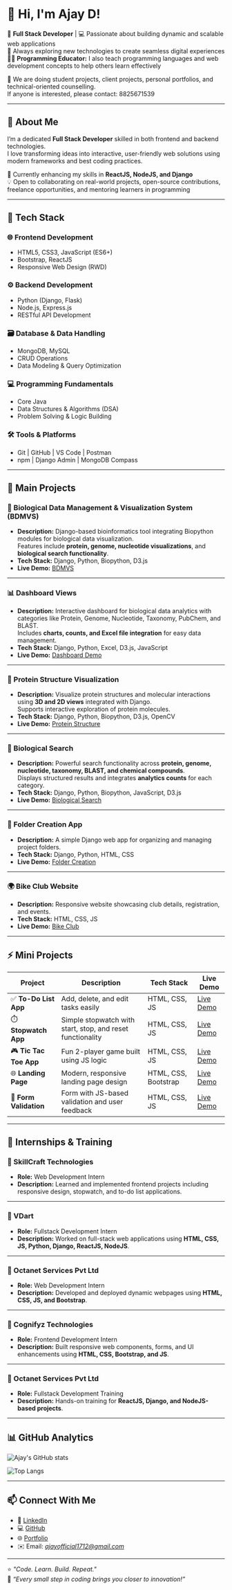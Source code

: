 # 👋 Hi, I'm Ajay D!

🚀 **Full Stack Developer** | 💻 Passionate about building dynamic and scalable web applications  
🌱 Always exploring new technologies to create seamless digital experiences  
👨‍🏫 **Programming Educator:** I also teach programming languages and web development concepts to help others learn effectively  

💬 We are doing student projects, client projects, personal portfolios, and technical-oriented counselling.  
If anyone is interested, please contact: 8825671539

---

## 🧠 About Me

I’m a dedicated **Full Stack Developer** skilled in both frontend and backend technologies.  
I love transforming ideas into interactive, user-friendly web solutions using modern frameworks and best coding practices.  

🎯 Currently enhancing my skills in **ReactJS, NodeJS, and Django**  
💡 Open to collaborating on real-world projects, open-source contributions, freelance opportunities, and mentoring learners in programming  

---

## 🧩 Tech Stack

### 🌐 Frontend Development
- HTML5, CSS3, JavaScript (ES6+)
- Bootstrap, ReactJS
- Responsive Web Design (RWD)

### ⚙️ Backend Development
- Python (Django, Flask)
- Node.js, Express.js
- RESTful API Development

### 🗃️ Database & Data Handling
- MongoDB, MySQL
- CRUD Operations
- Data Modeling & Query Optimization

### 💻 Programming Fundamentals
- Core Java
- Data Structures & Algorithms (DSA)
- Problem Solving & Logic Building

### 🛠️ Tools & Platforms
- Git | GitHub | VS Code | Postman
- npm | Django Admin | MongoDB Compass

---

## 🚀 Main Projects

### 🧬 Biological Data Management & Visualization System (BDMVS)
- **Description:** Django-based bioinformatics tool integrating Biopython modules for biological data visualization.  
  Features include **protein, genome, nucleotide visualizations**, and **biological search functionality**.  
- **Tech Stack:** Django, Python, Biopython, D3.js  
- **Live Demo:** [BDMVS](https://bdmvs-project.onrender.com)

---

### 📊 Dashboard Views
- **Description:** Interactive dashboard for biological data analytics with categories like Protein, Genome, Nucleotide, Taxonomy, PubChem, and BLAST.  
  Includes **charts, counts, and Excel file integration** for easy data management.  
- **Tech Stack:** Django, Python, Excel, D3.js, JavaScript  
- **Live Demo:** [Dashboard Demo](https://dashboard-views.onrender.com) 

---

### 🧪 Protein Structure Visualization
- **Description:** Visualize protein structures and molecular interactions using **3D and 2D views** integrated with Django.  
  Supports interactive exploration of protein molecules.  
- **Tech Stack:** Django, Python, Biopython, D3.js, OpenCV  
- **Live Demo:** [Protein Structure](https://protein-structure-ed6l.onrender.com/) 

---

### 🔎 Biological Search
- **Description:** Powerful search functionality across **protein, genome, nucleotide, taxonomy, BLAST, and chemical compounds**.  
  Displays structured results and integrates **analytics counts** for each category.  
- **Tech Stack:** Django, Python, Biopython, JavaScript, D3.js  
- **Live Demo:** [Biological Search](https://biological-search.onrender.com) 

---

### 🧾 Folder Creation App
- **Description:** A simple Django web app for organizing and managing project folders.  
- **Tech Stack:** Django, Python, HTML, CSS  
- **Live Demo:** [Folder Creation](https://folder-project.onrender.com) 

---

### 🌍 Bike Club Website
- **Description:** Responsive website showcasing club details, registration, and events.  
- **Tech Stack:** HTML, CSS, JS  
- **Live Demo:** [Bike Club](https://ajayd17.github.io/ComponentBasedStyling/)

---

## ⚡ Mini Projects

| Project | Description | Tech Stack | Live Demo |
|----------|--------------|-------------|------------|
| ✅ **To-Do List App** | Add, delete, and edit tasks easily | HTML, CSS, JS | [Live Demo](https://ajayd17.github.io/SCT_WD_4/) |
| ⏱️ **Stopwatch App** | Simple stopwatch with start, stop, and reset functionality | HTML, CSS, JS | [Live Demo](https://ajayd17.github.io/SCT_WD_2/) |
| 🎮 **Tic Tac Toe App** | Fun 2-player game built using JS logic | HTML, CSS, JS | [Live Demo](https://ajayd17.github.io/SCT_WD_3/) |
| 🌐 **Landing Page** | Modern, responsive landing page design | HTML, CSS, Bootstrap | [Live Demo](https://ajayd17.github.io/SCT_WD_1.github.io/) |
| 🧩 **Form Validation** | Form with JS-based validation and user feedback | HTML, CSS, JS | [Live Demo](https://ajayd17.github.io/Form-Validation/) |

---

## 💼 Internships & Training

### 🏢 SkillCraft Technologies
- **Role:** Web Development Intern  
- **Description:** Learned and implemented frontend projects including responsive design, stopwatch, and to-do list applications.  

---

### 🏢 VDart
- **Role:** Fullstack Development Intern  
- **Description:** Worked on full-stack web applications using **HTML, CSS, JS, Python, Django, ReactJS, NodeJS**.  

---

### 🏢 Octanet Services Pvt Ltd
- **Role:** Web Development Intern  
- **Description:** Developed and deployed dynamic webpages using **HTML, CSS, JS, and Bootstrap**.  

---

### 🏢 Cognifyz Technologies
- **Role:** Frontend Development Intern  
- **Description:** Built responsive web components, forms, and UI enhancements using **HTML, CSS, Bootstrap, and JS**.  

---

### 🏢 Octanet Services Pvt Ltd
- **Role:** Fullstack Development Training  
- **Description:** Hands-on training for **ReactJS, Django, and NodeJS-based projects**. 

---

## 📊 GitHub Analytics

![Ajay's GitHub stats](https://github-readme-stats.vercel.app/api?username=AjayD17&show_icons=true&theme=tokyonight)

![Top Langs](https://github-readme-stats.vercel.app/api/top-langs/?username=AjayD17&layout=compact&theme=tokyonight)

---

## 📫 Connect With Me

- 💼 [LinkedIn](https://www.linkedin.com/in/ajayd1712/)
- 💻 [GitHub](https://github.com/AjayD17)
- 🌐 [Portfolio](https://ajayd17.github.io/Portfolio/)
- ✉️ Email: *ajayofficial1712@gmail.com*

---

⭐ *"Code. Learn. Build. Repeat."*  
💬 *“Every small step in coding brings you closer to innovation!”*
